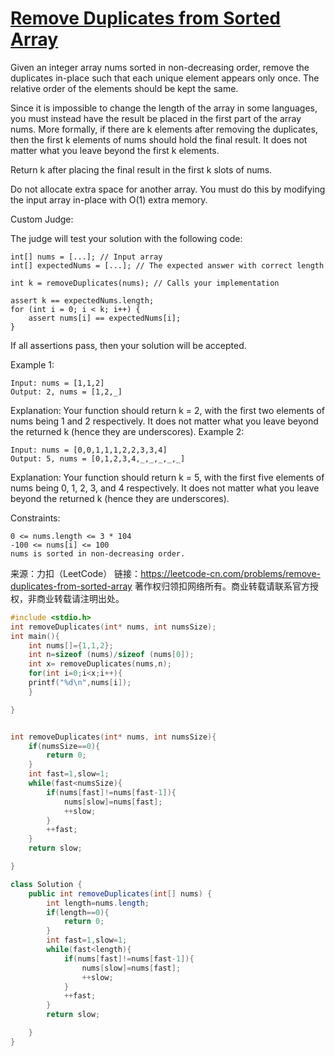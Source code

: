 # [ Remove Duplicates from Sorted Array](https://leetcode-cn.com/problems/remove-duplicates-from-sorted-array/)

Given an integer array nums sorted in non-decreasing order, remove the duplicates in-place such that each unique element appears only once. The relative order of the elements should be kept the same.

Since it is impossible to change the length of the array in some languages, you must instead have the result be placed in the first part of the array nums. More formally, if there are k elements after removing the duplicates, then the first k elements of nums should hold the final result. It does not matter what you leave beyond the first k elements.

Return k after placing the final result in the first k slots of nums.

Do not allocate extra space for another array. You must do this by modifying the input array in-place with O(1) extra memory.

Custom Judge:

The judge will test your solution with the following code:

```
int[] nums = [...]; // Input array
int[] expectedNums = [...]; // The expected answer with correct length

int k = removeDuplicates(nums); // Calls your implementation

assert k == expectedNums.length;
for (int i = 0; i < k; i++) {
    assert nums[i] == expectedNums[i];
}
```

If all assertions pass, then your solution will be accepted.

 

Example 1:

```
Input: nums = [1,1,2]
Output: 2, nums = [1,2,_]
```

Explanation: Your function should return k = 2, with the first two elements of nums being 1 and 2 respectively.
It does not matter what you leave beyond the returned k (hence they are underscores).
Example 2:

```
Input: nums = [0,0,1,1,1,2,2,3,3,4]
Output: 5, nums = [0,1,2,3,4,_,_,_,_,_]
```

Explanation: Your function should return k = 5, with the first five elements of nums being 0, 1, 2, 3, and 4 respectively.
It does not matter what you leave beyond the returned k (hence they are underscores).


Constraints:

```
0 <= nums.length <= 3 * 104
-100 <= nums[i] <= 100
nums is sorted in non-decreasing order.
```

来源：力扣（LeetCode）
链接：https://leetcode-cn.com/problems/remove-duplicates-from-sorted-array
著作权归领扣网络所有。商业转载请联系官方授权，非商业转载请注明出处。

```c
#include <stdio.h>
int removeDuplicates(int* nums, int numsSize);
int main(){
    int nums[]={1,1,2};
    int n=sizeof (nums)/sizeof (nums[0]);
    int x= removeDuplicates(nums,n);
    for(int i=0;i<x;i++){
    printf("%d\n",nums[i]);
    }

}


int removeDuplicates(int* nums, int numsSize){
    if(numsSize==0){
        return 0;
    }
    int fast=1,slow=1;
    while(fast<numsSize){
        if(nums[fast]!=nums[fast-1]){
            nums[slow]=nums[fast];
            ++slow;
        }
        ++fast;
    }
    return slow;

}
```

```java
class Solution {
    public int removeDuplicates(int[] nums) {
        int length=nums.length;
        if(length==0){
            return 0;
        }
        int fast=1,slow=1;
        while(fast<length){
            if(nums[fast]!=nums[fast-1]){
                nums[slow]=nums[fast];
                ++slow;
            }
            ++fast;
        }
        return slow;

    }
}
```

